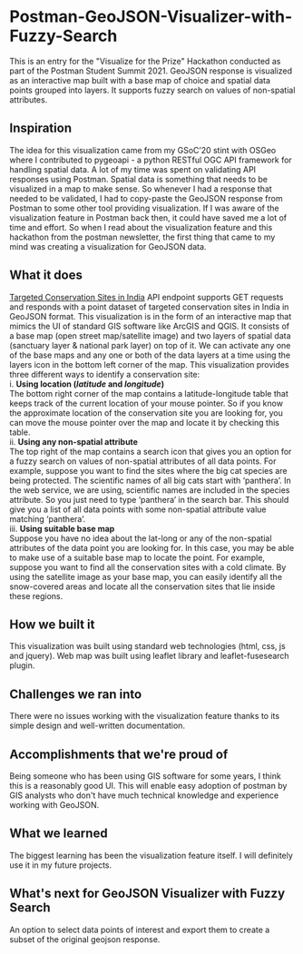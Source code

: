 # Postman-GeoJSON-Visualizer-with-Fuzzy-Search
This is an entry for the "Visualize for the Prize" Hackathon conducted as part of the Postman Student Summit 2021. GeoJSON response is visualized as an interactive map built with a base map of choice and spatial data points grouped into layers. It supports fuzzy search on values of non-spatial attributes.

## Inspiration
The idea for this visualization came from my GSoC’20 stint with OSGeo where I contributed to pygeoapi - a python RESTful OGC API framework for handling spatial data. A lot of my time was spent on validating API responses using Postman. Spatial data is something that needs to be visualized in a map to make sense. So whenever I had a response that needed to be validated, I had to copy-paste the GeoJSON response from Postman to some other tool providing visualization. If I was aware of the visualization feature in Postman back then, it could have saved me a lot of time and effort. So when I read about the visualization feature and this hackathon from the postman newsletter, the first thing that came to my mind was creating a visualization for GeoJSON data.

## What it does
[Targeted Conservation Sites in India](https://api.maptiler.com/data/cec6563e-580e-4278-b50c-adbd73220f53/features.json?key=WwTF2RiyjHztaQU4fkAW) API endpoint supports GET requests and responds with a point dataset of targeted conservation sites in India in GeoJSON format. This visualization is in the form of an interactive map that mimics the UI of standard GIS software like ArcGIS and QGIS. It consists of a base map (open street map/satellite image) and two layers of spatial data (sanctuary layer & national park layer) on top of it. We can activate any one of the base maps and any one or both of the data layers at a time using the layers icon in the bottom left corner of the map. This visualization provides three different ways to identify a conservation site:
<br>
i. **Using location (_latitude_ and _longitude_)**
<br>
The bottom right corner of the map contains a latitude-longitude table that keeps track of the current location of your mouse pointer. So if you know the approximate location of the conservation site you are looking for, you can move the mouse pointer over the map and locate it by checking this table.
<br>
ii. **Using any non-spatial attribute**
<br>
The top right of the map contains a search icon that gives you an option for a fuzzy search on values of non-spatial attributes of all data points. For example, suppose you want to find the sites where the big cat species are being protected. The scientific names of all big cats start with ‘panthera’. In the web service, we are using, scientific names are included in the species attribute. So you just need to type ‘panthera’ in the search bar. This should give you a list of all data points with some non-spatial attribute value matching ‘panthera’.
<br>
iii. **Using suitable base map**
<br>
Suppose you have no idea about the lat-long or any of the non-spatial attributes of the data point you are looking for. In this case, you may be able to make use of a suitable base map to locate the point. For example, suppose you want to find all the conservation sites with a cold climate. By using the satellite image as your base map, you can easily identify all the snow-covered areas and locate all the conservation sites that lie inside these regions.

## How we built it
This visualization was built using standard web technologies (html, css, js and jquery). Web map was built using leaflet library and leaflet-fusesearch plugin.

## Challenges we ran into
There were no issues working with the visualization feature thanks to its simple design and well-written documentation.

## Accomplishments that we're proud of
Being someone who has been using GIS software for some years, I think this is a reasonably good UI. This will enable easy adoption of postman by GIS analysts who don't have much technical knowledge and experience working with GeoJSON.

## What we learned
The biggest learning has been the visualization feature itself. I will definitely use it in my future projects.

## What's next for GeoJSON Visualizer with Fuzzy Search
An option to select data points of interest and export them to create a subset of the original geojson response.
